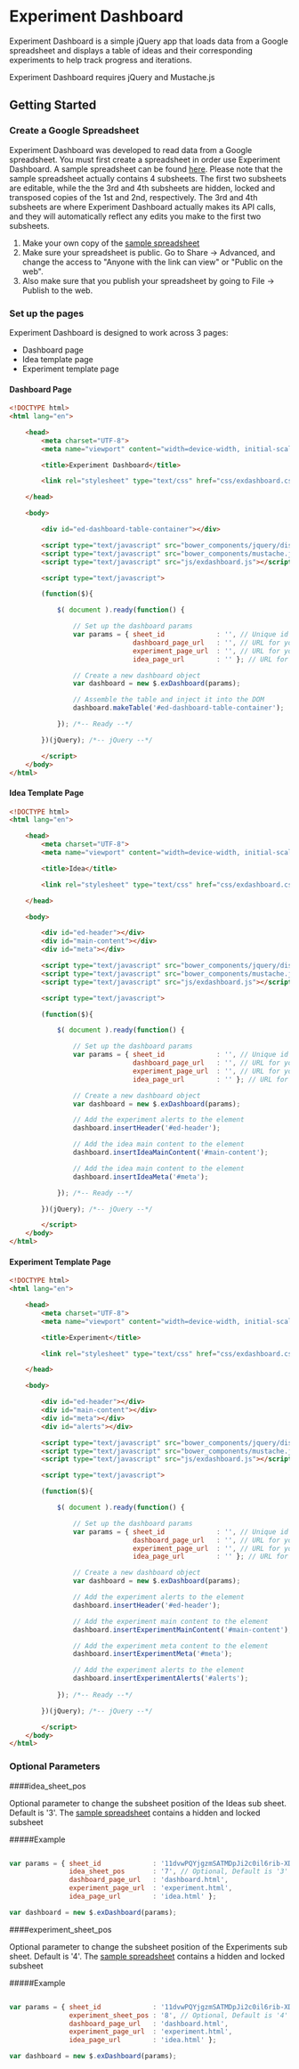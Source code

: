 # Experiment Dashboard

Experiment Dashboard is a simple jQuery app that loads data from a Google spreadsheet and displays a table of ideas and their corresponding experiments to help track progress and iterations.

Experiment Dashboard requires jQuery and Mustache.js

## Getting Started

### Create a Google Spreadsheet

Experiment Dashboard was developed to read data from a Google spreadsheet. You must first create a spreadsheet in order use Experiment Dashboard. A sample spreadsheet can be found [here](https://docs.google.com/spreadsheets/d/11dvwPQYjgzmSATMDpJi2c0il6rib-XDaZz-0dR--SHI). Please note that the sample spreadsheet actually contains 4 subsheets. The first two subsheets are editable, while the the 3rd and 4th subsheets are hidden, locked and transposed copies of the 1st and 2nd, respectively. The 3rd and 4th subsheets are where Experiment Dashboard actually makes its API calls, and they will automatically reflect any edits you make to the first two subsheets.

1. Make your own copy of the [sample spreadsheet](https://docs.google.com/spreadsheets/d/11dvwPQYjgzmSATMDpJi2c0il6rib-XDaZz-0dR--SHI)
2. Make sure your spreadsheet is public. Go to Share -> Advanced, and change the access to "Anyone with the link can view" or "Public on the web".
3. Also make sure that you publish your spreadsheet by going to File -> Publish to the web.

### Set up the pages

Experiment Dashboard is designed to work across 3 pages:
- Dashboard page
- Idea template page
- Experiment template page

#### Dashboard Page

```html
<!DOCTYPE html>
<html lang="en">

	<head>
		<meta charset="UTF-8">
		<meta name="viewport" content="width=device-width, initial-scale=1">

		<title>Experiment Dashboard</title>

		<link rel="stylesheet" type="text/css" href="css/exdashboard.css">

	</head>

	<body>

		<div id="ed-dashboard-table-container"></div>

		<script type="text/javascript" src="bower_components/jquery/dist/jquery.min.js"></script>
		<script type="text/javascript" src="bower_components/mustache.js/mustache.min.js"></script>
		<script type="text/javascript" src="js/exdashboard.js"></script>

		<script type="text/javascript">

		(function($){

			$( document ).ready(function() {

				// Set up the dashboard params
				var params = { sheet_id             : '', // Unique id of your Google spreadsheet
				               dashboard_page_url   : '', // URL for your dashboard page
				               experiment_page_url  : '', // URL for your experiment template page
				               idea_page_url        : '' }; // URL for your experiment template page

				// Create a new dashboard object
				var dashboard = new $.exDashboard(params);

				// Assemble the table and inject it into the DOM
				dashboard.makeTable('#ed-dashboard-table-container');

			}); /*-- Ready --*/

		})(jQuery); /*-- jQuery --*/

		</script>
	</body>
</html>

```

#### Idea Template Page

```html
<!DOCTYPE html>
<html lang="en">

	<head>
		<meta charset="UTF-8">
		<meta name="viewport" content="width=device-width, initial-scale=1">

		<title>Idea</title>

		<link rel="stylesheet" type="text/css" href="css/exdashboard.css">

	</head>

	<body>

		<div id="ed-header"></div>
		<div id="main-content"></div>
		<div id="meta"></div>

		<script type="text/javascript" src="bower_components/jquery/dist/jquery.min.js"></script>
		<script type="text/javascript" src="bower_components/mustache.js/mustache.min.js"></script>
		<script type="text/javascript" src="js/exdashboard.js"></script>

		<script type="text/javascript">

		(function($){

			$( document ).ready(function() {

				// Set up the dashboard params
				var params = { sheet_id             : '', // Unique id of your Google spreadsheet
				               dashboard_page_url   : '', // URL for your dashboard page
				               experiment_page_url  : '', // URL for your experiment template page
				               idea_page_url        : '' }; // URL for your experiment template page

				// Create a new dashboard object
				var dashboard = new $.exDashboard(params);

				// Add the experiment alerts to the element
				dashboard.insertHeader('#ed-header');

				// Add the idea main content to the element
				dashboard.insertIdeaMainContent('#main-content');

				// Add the idea main content to the element
				dashboard.insertIdeaMeta('#meta');

			}); /*-- Ready --*/

		})(jQuery); /*-- jQuery --*/

		</script>
	</body>
</html>

```

#### Experiment Template Page

```html
<!DOCTYPE html>
<html lang="en">

	<head>
		<meta charset="UTF-8">
		<meta name="viewport" content="width=device-width, initial-scale=1">

		<title>Experiment</title>

		<link rel="stylesheet" type="text/css" href="css/exdashboard.css">

	</head>

	<body>

		<div id="ed-header"></div>
		<div id="main-content"></div>
		<div id="meta"></div>
		<div id="alerts"></div>

		<script type="text/javascript" src="bower_components/jquery/dist/jquery.min.js"></script>
		<script type="text/javascript" src="bower_components/mustache.js/mustache.min.js"></script>
		<script type="text/javascript" src="js/exdashboard.js"></script>

		<script type="text/javascript">

		(function($){

			$( document ).ready(function() {

				// Set up the dashboard params
				var params = { sheet_id             : '', // Unique id of your Google spreadsheet
				               dashboard_page_url   : '', // URL for your dashboard page
				               experiment_page_url  : '', // URL for your experiment template page
				               idea_page_url        : '' }; // URL for your experiment template page

				// Create a new dashboard object
				var dashboard = new $.exDashboard(params);

				// Add the experiment alerts to the element
				dashboard.insertHeader('#ed-header');

				// Add the experiment main content to the element
				dashboard.insertExperimentMainContent('#main-content');

				// Add the experiment meta content to the element
				dashboard.insertExperimentMeta('#meta');

				// Add the experiment alerts to the element
				dashboard.insertExperimentAlerts('#alerts');
				 
			}); /*-- Ready --*/

		})(jQuery); /*-- jQuery --*/

		</script>
	</body>
</html>

```

### Optional Parameters

####idea_sheet_pos

Optional parameter to change the subsheet position of the Ideas sub sheet. Default is '3'. The [sample spreadsheet](https://docs.google.com/spreadsheets/d/11dvwPQYjgzmSATMDpJi2c0il6rib-XDaZz-0dR--SHI) contains a hidden and locked subsheet 

#####Example

```javascript

var params = { sheet_id             : '11dvwPQYjgzmSATMDpJi2c0il6rib-XDaZz-0dR--SHI',   
			   idea_sheet_pos       : '7', // Optional, Default is '3'
               dashboard_page_url   : 'dashboard.html',
               experiment_page_url  : 'experiment.html',
		       idea_page_url        : 'idea.html' };

var dashboard = new $.exDashboard(params);

```

####experiment_sheet_pos

Optional parameter to change the subsheet position of the Experiments sub sheet. Default is '4'. The [sample spreadsheet](https://docs.google.com/spreadsheets/d/11dvwPQYjgzmSATMDpJi2c0il6rib-XDaZz-0dR--SHI) contains a hidden and locked subsheet 

#####Example

```javascript

var params = { sheet_id             : '11dvwPQYjgzmSATMDpJi2c0il6rib-XDaZz-0dR--SHI',   
			   experiment_sheet_pos : '8', // Optional, Default is '4'
               dashboard_page_url   : 'dashboard.html',
               experiment_page_url  : 'experiment.html',
		       idea_page_url        : 'idea.html' };

var dashboard = new $.exDashboard(params);

```

